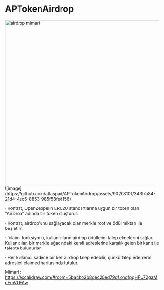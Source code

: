 # APTokenAirdrop
                                                                                                               
                                 
<img width="544" alt="airdrop mimari" src="https://github.com/atlaspad/APTokenAirdrop/assets/98388377/4462ab0c-80b8-4ccd-a47b-8a8f8567c41e">
![image](https://github.com/atlaspad/APTokenAirdrop/assets/90208101/343f7a84-21d4-4ec5-8853-985f58fed156)


· Kontrat, OpenZeppelin ERC20 standartlarına uygun bir token olan "AirDrop" adında bir token oluşturur.

· Kontrat, airdrop'unu sağlayacak olan merkle root ve ödül miktarı ile başlatılır.

· 'claim' fonksiyonu, kullanıcıların airdrop ödüllerini talep etmelerini sağlar. Kullanıcılar, bir merkle ağacındaki kendi adreslerine karşılık gelen bir kanıt ile talepte bulunurlar.

· Her kullanıcı sadece bir kez airdrop talep edebilir, çünkü talep edenlerin adresleri claimed haritasında tutulur.


Mimari : https://excalidraw.com/#room=5ba4bb2b8dec20ed79df,onofpqHFU72gaMcEmVUFAw
